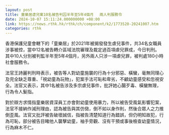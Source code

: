 ```yaml
---
layout: post
title: 童樂居虐兒案10名被告判囚半年至5年4個月　 兩人判服務令
date: 2024-10-07 15:11:24.000000000 +08:00
link: https://news.rthk.hk/rthk/ch/component/k2/1773520-20241007.htm
categories: rthk
---
```


香港保護兒童會轄下的「童樂居」於2021年被揭發發生虐兒事件，共34名女職員涉事被控，當中12名被告轉介區域法院審理及裁定過百項虐兒罪成，今日判刑。其中10人分別被判監半年至5年4個月，另外兩人只涉一項虐兒罪，被判處180小時社會服務令。

法官王詩麗判刑時表示，被告等人對幼童施襲的行為十分邪惡、橫蠻，毫無同理心及完全缺乏尊重、「視幼童為玩物」，犯案手法可恥和卑劣，不顧幼童感受和忽視安全。法官又表示，其中1名被告涉及多宗虐兒事件，批評她心腸歹毒、橫蠻無理，行為令人髮指。

對於辯方求情指童樂居資深員工亦會對幼童使用暴力，所以被告受風氣影響犯案，法官不接納作減刑理由，認為被告與其仿傚，倒不如以身作則，然後合眾人之力推倒歪風。法官又批評被告破壞誠信，指被告清楚知道行為錯誤，但仍明知故犯，行為可恥，部分被告目睹他人襲擊幼童，袖手旁觀、沒有干預或事後檢查幼童情況，行為麻木不仁。
